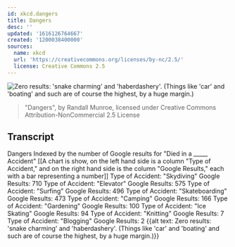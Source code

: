 ```yaml
---
id: xkcd.dangers
title: Dangers
desc: ''
updated: '1616126764667'
created: '1200038400000'
sources:
  name: xkcd
  url: 'https://creativecommons.org/licenses/by-nc/2.5/'
  license: Creative Commons 2.5
---
```

![Zero results: 'snake charming' and 'haberdashery'.  (Things like 'car' and 'boating' and such are of course the highest, by a huge margin.)](https://imgs.xkcd.com/comics/dangers.png)
> "Dangers", by Randall Munroe, licensed under Creative Commons Attribution-NonCommercial 2.5 License

## Transcript
Dangers
Indexed by the number of Google results for
"Died in a _____ Accident"
[[A chart is show, on the left hand side is a column "Type of Accident," and on the right hand side is the column "Google Results," each with a bar representing a number]]
Type of Accident: "Skydiving" Google Results: 710
Type of Accident: "Elevator" Google Results: 575
Type of Accident: "Surfing" Google Results: 496
Type of Accident: "Skateboarding" Google Results: 473
Type of Accident: "Camping" Google Results: 166
Type of Accident: "Gardening" Google Results: 100
Type of Accident: "Ice Skating" Google Results: 94
Type of Accident: "Knitting" Google Results: 7
Type of Accident: "Blogging" Google Results: 2
{{alt text: Zero results: 'snake charming' and 'haberdashery'.  (Things like 'car' and 'boating' and such are of course the highest, by a huge margin.)}}
